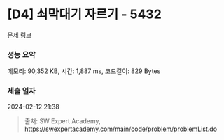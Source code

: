 # [D4] 쇠막대기 자르기 - 5432 

[문제 링크](https://swexpertacademy.com/main/code/problem/problemDetail.do?contestProbId=AWVl47b6DGMDFAXm) 

### 성능 요약

메모리: 90,352 KB, 시간: 1,887 ms, 코드길이: 829 Bytes

### 제출 일자

2024-02-12 21:38



> 출처: SW Expert Academy, https://swexpertacademy.com/main/code/problem/problemList.do